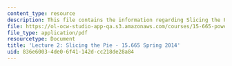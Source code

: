 ```yaml
---
content_type: resource
description: This file contains the information regarding Slicing the Pie.
file: https://ol-ocw-studio-app-qa.s3.amazonaws.com/courses/15-665-power-and-negotiation-spring-2014/836e60034de06f41142dcc218de28a84_MIT15_665S14_Class_2_Lect.pdf
file_type: application/pdf
resourcetype: Document
title: 'Lecture 2: Slicing the Pie - 15.665 Spring 2014'
uid: 836e6003-4de0-6f41-142d-cc218de28a84
---
```

